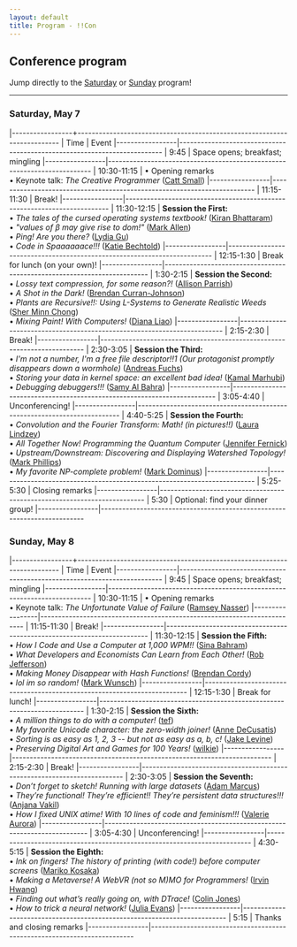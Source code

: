 ```yaml
---
layout: default
title: Program - !!Con
---
```

          
## Conference program

Jump directly to the [Saturday](#saturday) or [Sunday](#sunday) program!

---

<a name="saturday"></a>

### Saturday, May 7

<div class="scheduletable">

|-----------------+-------------------------------------------------------------------------
| Time            | Event
|-----------------|-------------------------------------------------------------------------
| 9:45            | Space opens; breakfast; mingling
|-----------------|-------------------------------------------------------------------------
| 10:30-11:15     | &bull; Opening remarks <br />&bull; Keynote talk: *The Creative Programmer* ([Catt Small](speakers.html#catt-small))
|-----------------|-------------------------------------------------------------------------
| 11:15-11:30     | Break!
|-----------------|-------------------------------------------------------------------------
| 11:30-12:15     | **Session the First:** <br /> &bull; *The tales of the cursed operating systems textbook!* ([Kiran Bhattaram](speakers.html#kiran-bhattaram))<br />&bull; *"values of β may give rise to dom!"* ([Mark Allen](speakers.html#mark-allen))<br />&bull; *Ping! Are you there?* ([Lydia Gu](speakers.html#lydia-gu))<br />&bull; *Code in Spaaaaaace!!!* ([Katie Bechtold](speakers.html#katie-bechtold))
|-----------------|-------------------------------------------------------------------------
| 12:15-1:30      | Break for lunch (on your own)!
|-----------------|-------------------------------------------------------------------------
| 1:30-2:15       | **Session the Second:** <br />&bull; *Lossy text compression, for some reason?!* ([Allison Parrish](speakers.html#allison-parrish))<br />&bull; *A Shot in the Dark!* ([Brendan Curran-Johnson](speakers.html#brendan-curran-johnson))<br />&bull; *Plants are Recursive!!: Using L-Systems to Generate Realistic Weeds* ([Sher Minn Chong](speakers.html#sher-minn-chong))<br />&bull; *Mixing Paint! With Computers!* ([Diana Liao](speakers.html#diana-liao))
|-----------------|-------------------------------------------------------------------------
| 2:15-2:30       | Break!
|-----------------|-------------------------------------------------------------------------
| 2:30-3:05       | **Session the Third:** <br />&bull; *I'm not a number, I'm a free file descriptor!!1 (Our protagonist promptly disappears down a wormhole)* ([Andreas Fuchs](speakers.html#andreas-fuchs))<br />&bull; *Storing your data in kernel space: an excellent bad idea!* ([Kamal Marhubi](speakers.html#kamal-marhubi))<br />&bull; *Debugging debuggers!!!* ([Samy Al Bahra](speakers.html#samy-al-bahra))
|-----------------|-------------------------------------------------------------------------
| 3:05-4:40       | Unconferencing!
|-----------------|-------------------------------------------------------------------------
| 4:40-5:25       | **Session the Fourth:** <br />&bull; *Convolution and the Fourier Transform: Math! (in pictures!!)* ([Laura Lindzey](speakers.html#laura-lindzey))<br />&bull; *All Together Now! Programming the Quantum Computer* ([Jennifer Fernick](speakers.html#jennifer-fernick))<br />&bull; *Upstream/Downstream: Discovering and Displaying Watershed Topology!* ([Mark Phillips](speakers.html#mark-phillips))<br />&bull; *My favorite NP-complete problem!* ([Mark Dominus](speakers.html#mark-dominus))
|-----------------|-------------------------------------------------------------------------
| 5:25-5:30       | Closing remarks
|-----------------|-------------------------------------------------------------------------
| 5:30            | Optional: find your dinner group!
|-----------------|-------------------------------------------------------------------------

</div>

<a name="sunday"></a>

### Sunday, May 8

<div class="scheduletable">

|-----------------+-------------------------------------------------------------------------
| Time            | Event
|-----------------|-------------------------------------------------------------------------
| 9:45            | Space opens; breakfast; mingling
|-----------------|-------------------------------------------------------------------------
| 10:30-11:15     | &bull; Opening remarks <br />&bull; Keynote talk: *The Unfortunate Value of Failure* ([Ramsey Nasser](speakers.html#ramsey-nasser))
|-----------------|-------------------------------------------------------------------------
| 11:15-11:30     | Break!
|-----------------|-------------------------------------------------------------------------
| 11:30-12:15     | **Session the Fifth:** <br />&bull; *How I Code and Use a Computer at 1,000 WPM!!* ([Sina Bahram](speakers.html#sina-bahram))<br />&bull; *What Developers and Economists Can Learn from Each Other!* ([Rob Jefferson](speakers.html#rob-jefferson))<br />&bull; *Making Money Disappear with Hash Functions!* ([Brendan Cordy](speakers.html#brendan-cordy))<br />&bull; *lol im so random!* ([Mark Wunsch](speakers.html#mark-wunsch))
|-----------------|-------------------------------------------------------------------------
| 12:15-1:30      | Break for lunch!
|-----------------|-------------------------------------------------------------------------
| 1:30-2:15       | **Session the Sixth:** <br />&bull; *A million things to do with a computer!* ([tef](speakers.html#tef))<br />&bull; *My favorite Unicode character: the zero-width joiner!* ([Anne DeCusatis](speakers.html#anne-decusatis))<br />&bull; *Sorting is as easy as 1, 2, 3 -- but not as easy as a, b, c!* ([Jake Levine](speakers.html#jake-levine))<br />&bull; *Preserving Digital Art and Games for 100 Years!* ([wilkie](speakers.html#wilkie))
|-----------------|-------------------------------------------------------------------------
| 2:15-2:30       | Break!
|-----------------|-------------------------------------------------------------------------
| 2:30-3:05       | **Session the Seventh:** <br />&bull; *Don’t forget to sketch! Running with large datasets* ([Adam Marcus](speakers.html#adam-marcus))<br />&bull; *They’re functional! They’re efficient!! They’re persistent data structures!!!* ([Anjana Vakil](speakers.html#anjana-vakil))<br />&bull; *How I fixed UNIX atime! With 10 lines of code and feminism!!!* ([Valerie Aurora](speakers.html#valerie-aurora))
|-----------------|-------------------------------------------------------------------------
| 3:05-4:30       | Unconferencing!
|-----------------|-------------------------------------------------------------------------
| 4:30-5:15       | **Session the Eighth:** <br />&bull; *Ink on fingers! The history of printing (with code!) before computer screens* ([Mariko Kosaka](speakers.html#mariko-kosaka))<br />&bull; *Making a Metaverse! A WebVR (not so M)MO for Programmers!* ([Irvin Hwang](speakers.html#irvin-hwang))<br />&bull; _Finding out what’s *really* going on, with DTrace!_ ([Colin Jones](speakers.html#colin-jones))<br />&bull; *How to trick a neural network!* ([Julia Evans](speakers.html#julia-evans))
|-----------------|-------------------------------------------------------------------------
| 5:15            | Thanks and closing remarks
|-----------------|-------------------------------------------------------------------------

</div>
